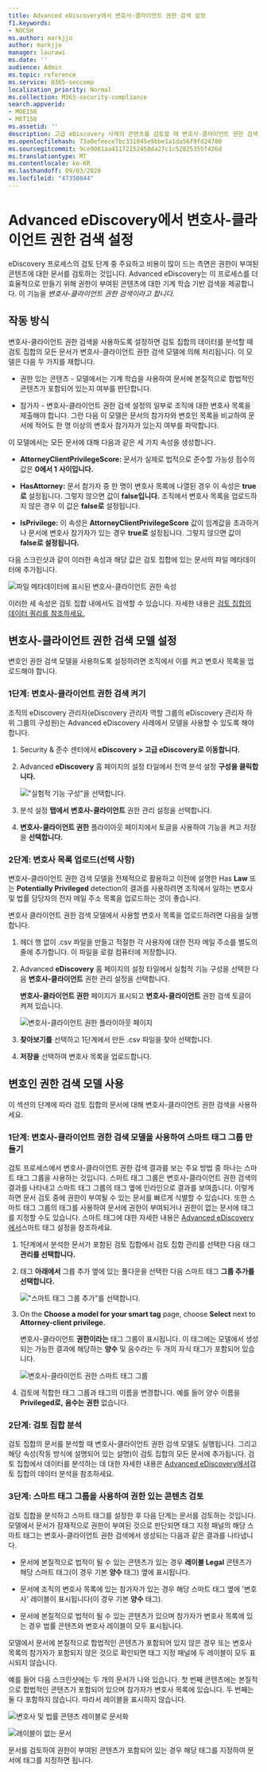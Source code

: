 ```yaml
---
title: Advanced eDiscovery에서 변호사-클라이언트 권한 검색 설정
f1.keywords:
- NOCSH
ms.author: markjjo
author: markjjo
manager: laurawi
ms.date: ''
audience: Admin
ms.topic: reference
ms.service: O365-seccomp
localization_priority: Normal
ms.collection: M365-security-compliance
search.appverid:
- MOE150
- MET150
ms.assetid: ''
description: 고급 eDiscovery 사례의 콘텐츠를 검토할 때 변호사-클라이언트 권한 검색 모델을 사용하여 권한이 부여된 콘텐츠의 기계 학습 기반 검색을 사용할 수 있습니다.
ms.openlocfilehash: 73a0efeece7bc331045e9bbe1a1da56f9fd24700
ms.sourcegitcommit: 9ce9001aa41172152458da27c1c52825355f426d
ms.translationtype: MT
ms.contentlocale: ko-KR
ms.lasthandoff: 09/03/2020
ms.locfileid: "47358044"
---
```

# <a name="set-up-attorney-client-privilege-detection-in-advanced-ediscovery"></a>Advanced eDiscovery에서 변호사-클라이언트 권한 검색 설정

eDiscovery 프로세스의 검토 단계 중 주요하고 비용이 많이 드는 측면은 권한이 부여된 콘텐츠에 대한 문서를 검토하는 것입니다. Advanced eDiscovery는 이 프로세스를 더 효율적으로 만들기 위해 권한이 부여된 콘텐츠에 대한 기계 학습 기반 검색을 제공합니다. 이 기능을 *변호사-클라이언트 권한 검색이라고 합니다.*

## <a name="how-does-it-work"></a>작동 방식

변호사-클라이언트 권한 검색을 사용하도록 설정하면 검토 집합의 데이터를 분석할 때 검토 집합의 [](analyzing-data-in-review-set.md) 모든 문서가 변호사-클라이언트 권한 검색 모델에 의해 처리됩니다. 이 모델은 다음 두 가지를 재합니다.

- 권한 있는 콘텐츠 - 모델에서는 기계 학습을 사용하여 문서에 본질적으로 합법적인 콘텐츠가 포함되어 있는지 여부를 판단합니다.

- 참가자 - 변호사-클라이언트 권한 검색 설정의 일부로 조직에 대한 변호사 목록을 제출해야 합니다. 그런 다음 이 모델은 문서의 참가자와 변호인 목록을 비교하여 문서에 적어도 한 명 이상의 변호사 참가자가 있는지 여부를 파악합니다.

이 모델에서는 모든 문서에 대해 다음과 같은 세 가지 속성을 생성합니다.

- **AttorneyClientPrivilegeScore:** 문서가 실제로 법적으로 준수할 가능성 점수의 값은 **0에서 1** **사이입니다.**

- **HasAttorney:** 문서 참가자 중 한 명이 변호사 목록에 나열된 경우 이 속성은 **true로** 설정됩니다. 그렇지 않으면 값이 **false입니다.** 조직에서 변호사 목록을 업로드하지 않은 경우 이 값은 **false로** 설정됩니다.

- **IsPrivilege:** 이 속성은 **AttorneyClientPrivilegeScore** 값이 임계값을 초과하거나  문서에 변호사 참가자가 있는 경우 **true로** 설정됩니다. 그렇지 않으면 값이 **false로 설정됩니다.**

다음 스크린샷과 같이 이러한 속성과 해당 값은 검토 집합에 있는 문서의 파일 메타데이터에 추가됩니다.

![파일 메타데이터에 표시된 변호사-클라이언트 권한 속성](../media/AeDAttorneyClientPrivilegeMetadata.png)

이러한 세 속성은 검토 집합 내에서도 검색할 수 있습니다. 자세한 내용은 [검토 집합의 데이터 쿼리를 참조하세요.](review-set-search.md)

## <a name="set-up-the-attorney-client-privilege-detection-model"></a>변호사-클라이언트 권한 검색 모델 설정

변호인 권한 검색 모델을 사용하도록 설정하려면 조직에서 이를 켜고 변호사 목록을 업로드해야 합니다.

### <a name="step-1-turn-on-attorney-client-privilege-detection"></a>1단계: 변호사-클라이언트 권한 검색 켜기

조직의 eDiscovery 관리자(eDiscovery 관리자 역할 그룹의 eDiscovery 관리자 하위 그룹의 구성원)는 Advanced eDiscovery 사례에서 모델을 사용할 수 있도록 해야 합니다.

1. Security & 준수 센터에서 **eDiscovery > 고급 eDiscovery로 이동합니다.**

2. Advanced **eDiscovery** 홈 페이지의 설정  타일에서 전역 분석 설정 **구성을 클릭합니다.**

   !["실험적 기능 구성"을 선택합니다.](../media/AeDExperimentalFeatures.png)

3. 분석 설정 **탭에서** **변호사-클라이언트** 권한 관리 설정을 선택합니다.

4. **변호사-클라이언트 권한** 플라이아웃 페이지에서 토글을 사용하여 기능을 켜고 저장을 **선택합니다.**

### <a name="step-2-upload-a-list-of-attorneys-optional"></a>2단계: 변호사 목록 업로드(선택 사항)

변호사-클라이언트 권한 검색 모델을 전체적으로 활용하고 이전에 설명한 Has **Law** 또는 **Potentially Privileged** detection의 결과를 사용하려면 조직에서 일하는 변호사 및 법률 담당자의 전자 메일 주소 목록을 업로드하는 것이 좋습니다. 

변호사 클라이언트 권한 검색 모델에서 사용할 변호사 목록을 업로드하려면 다음을 실행합니다.

1. 헤더 행 없이 .csv 파일을 만들고 적절한 각 사용자에 대한 전자 메일 주소를 별도의 줄에 추가합니다. 이 파일을 로컬 컴퓨터에 저장합니다.

2. Advanced **eDiscovery** 홈 페이지의 설정  타일에서 실험적 기능 구성을 선택한 다음 **변호사-클라이언트** 권한 관리 설정을 선택합니다.

   **변호사-클라이언트 권한** 페이지가 표시되고 **변호사-클라이언트** 권한 검색 토글이 켜져 있습니다.

   ![변호사-클라이언트 권한 플라이아웃 페이지](../media/AeDUploadAttorneyList.png)

3. **찾아보기를** 선택하고 1단계에서 만든 .csv 파일을 찾아 선택합니다.

4. **저장을** 선택하여 변호사 목록을 업로드합니다.

## <a name="use-the-attorney-client-privilege-detection-model"></a>변호인 권한 검색 모델 사용

이 섹션의 단계에 따라 검토 집합의 문서에 대해 변호사-클라이언트 권한 검색을 사용하세요.

### <a name="step-1-create-a-smart-tag-group-with-attorney-client-privilege-detection-model"></a>1단계: 변호사-클라이언트 권한 검색 모델을 사용하여 스마트 태그 그룹 만들기

검토 프로세스에서 변호사-클라이언트 권한 검색 결과를 보는 주요 방법 중 하나는 스마트 태그 그룹을 사용하는 것입니다. 스마트 태그 그룹은 변호사-클라이언트 권한 검색의 결과를 나타내고 스마트 태그 그룹의 태그 옆에 인라인으로 결과를 보여줍니다. 이렇게 하면 문서 검토 중에 권한이 부여될 수 있는 문서를 빠르게 식별할 수 있습니다. 또한 스마트 태그 그룹의 태그를 사용하여 문서에 권한이 부여되거나 권한이 없는 문서에 태그를 지정할 수도 있습니다. 스마트 태그에 대한 자세한 내용은 [Advanced eDiscovery에서](smart-tags.md)스마트 태그 설정을 참조하세요.

1. 1단계에서 분석한 문서가 포함된 검토 집합에서 검토  집합 관리를 선택한 다음 태그 **관리를 선택합니다.**
 
2. 태그 **아래에서** 그룹 추가 옆에  있는 풀다운을 선택한 다음 스마트 태그 **그룹 추가를 선택합니다.**

   !["스마트 태그 그룹 추가"를 선택합니다.](../media/AeDCreateSmartTag.png)

3. On the **Choose a model for your smart tag** page, choose **Select** next to **Attorney-client privilege.**

   변호사-클라이언트 **권한이라는** 태그 그룹이 표시됩니다. 이 태그에는 모델에서 생성되는 가능한 결과에 해당하는 **양수** 및 음수라는 두 개의 자식 태그가 포함되어 있습니다. 

   ![변호사-클라이언트 권한 스마트 태그 그룹](../media/AeDAttorneyClientSmartTagGroup.png)

3. 검토에 적합한 태그 그룹과 태그의 이름을 변경합니다. 예를 들어 양수 이름을  **Privileged로,** **음수는** **권한** 없습니다.

### <a name="step-2-analyze-a-review-set"></a>2단계: 검토 집합 분석

검토 집합의 문서를 분석할 때 변호사-클라이언트 권한 검색 모델도 실행됩니다. 그리고 [](#how-does-it-work) 해당 속성(작동 방식에 설명되어 있는 설명)이 검토 집합의 모든 문서에 추가됩니다. 검토 집합에서 데이터를 분석하는 데 대한 자세한 내용은 [Advanced eDiscovery에서](analyzing-data-in-review-set.md)검토 집합의 데이터 분석을 참조하세요.

### <a name="step-3-use-the-smart-tag-group-for-review-of-privileged-content"></a>3단계: 스마트 태그 그룹을 사용하여 권한 있는 콘텐츠 검토

검토 집합을 분석하고 스마트 태그를 설정한 후 다음 단계는 문서를 검토하는 것입니다. 모델에서 문서가 잠재적으로 권한이 부여된 것으로 판단되면  태그 지정 패널의 해당 스마트 태그는 변호사-클라이언트 권한 검색에서 생성되는 다음과 같은 결과를 나타냅니다.

- 문서에 본질적으로 법적이 될 수 있는 콘텐츠가 있는 경우 **레이블 Legal** 콘텐츠가 해당 스마트 태그(이 경우 기본 **양수** 태그) 옆에 표시됩니다.

- 문서에 조직의 변호사 목록에 있는 참가자가 있는 경우 해당  스마트 태그 옆에 '변호사' 레이블이 표시됩니다(이 경우 기본 **양수** 태그).

- 문서에 본질적으로 법적이 될 수 있는 콘텐츠가 있으며 참가자가  변호사  목록에 있는 경우 법률 콘텐츠와 변호사 레이블이 모두 표시됩니다.  

모델에서 문서에 본질적으로 합법적인 콘텐츠가 포함되어 있지 않은 경우 또는 변호사 목록의 참가자가 포함되지 않은 것으로 확인되면 태그 지정 패널에 두 레이블이 모두 표시되지 않습니다.

예를 들어 다음 스크린샷에는 두 개의 문서가 나와 있습니다. 첫 번째 콘텐츠에는 본질적으로 합법적인 콘텐츠가 포함되어 있으며 참가자가 변호사 목록에 있습니다. 두 번째는 둘 다 포함하지 않습니다. 따라서 레이블을 표시하지 않습니다.

![변호사 및 법률 콘텐츠 레이블로 문서화](../media/AeDTaggingPanelLegalContentAttorney.png)

![레이블이 없는 문서](../media/AeDTaggingPanelNegative.png)

문서를 검토하여 권한이 부여된 콘텐츠가 포함되어 있는 경우 해당 태그를 지정하여 문서에 태그를 지정하면 됩니다.
